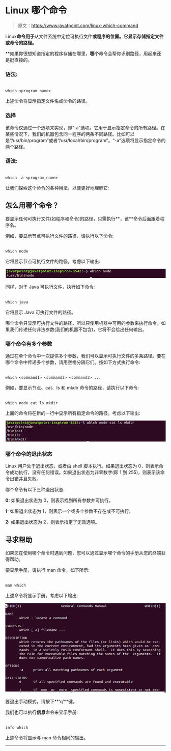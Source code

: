 # Linux 哪个命令

> 原文：<https://www.javatpoint.com/linux-which-command>

Linux**命令用于**从文件系统中定位可执行文件**或程序的位置。它显示存储指定文件或命令的路径。**

 **如果你很想知道指定的程序存储在哪里，**哪个**命令会帮你识别路径，用起来还是挺直接的。

### 语法:

```

which <program name>

```

上述命令将显示指定文件名或命令的路径。

### 选择

该命令仅通过一个选项来实现，即“-a”选项。它用于显示指定命令的所有路径。在某些情况下，我们的机器包含同一程序的两条不同路径。比如可以是“/usr/bin/program”或者“/usr/local/bin/program”。“-a”选项将显示指定命令的两个路径。

### 语法:

```

which -a <program_name>

```

让我们探索这个命令的各种用法，以便更好地理解它:

## 怎么用哪个命令？

要显示任何可执行文件(如程序和命令)的路径，只需执行**，该**命令后面跟着程序名。

例如，要显示节点可执行文件的路径，请执行以下命令:

```

which node

```

它将显示节点可执行文件的路径。考虑以下输出:

![Linux which command](img/47e73f2965af9d71d6b23c4d720d243c.png)

同样，对于 Java 可执行文件，执行如下命令:

```

which java

```

它将显示 Java 可执行文件的路径。

哪个命令只显示可执行文件的路径，所以只使用机器中可用的参数来执行命令。如果我们传递任何非法参数(我们的机器不包含)，它将不会给出任何输出。

### 哪个命令有多个参数

通过在单个命令中一次提供多个参数，我们可以显示可执行文件的多条路径。要在哪个命令中传递多个参数，请用空格分隔它们。按如下方式执行命令:

```

which <command1> <command2> <command3> ...

```

例如，要显示节点、cat、ls 和 mkdir 命令的路径，请执行以下命令:

```

which node cat ls mkdir

```

上面的命令将在新的一行中显示所有指定命令的路径。考虑以下输出:

![Linux which command](img/5d7fcdf0c8a8d37946c6f33368c9f36f.png)

### 哪个命令的退出状态

Linux 用户处于退出状态，或者由 shell 脚本执行。如果退出状态为 0，则表示命令成功执行，没有任何错误。如果退出状态为非零数字(即 1 到 255)，则表示该命令出错并且失败。

哪个命令有以下三种退出状态:

**0:** 如果退出状态为 0，则表示找到所有参数并可执行。

**1:** 如果退出状态为 1，则表示一个或多个参数不存在或不可执行。

**2:** 如果退出状态为 2，则表示指定了无效选项。

## 寻求帮助

如果您在使用哪个命令时遇到问题，您可以通过显示哪个命令的手册从您的终端获得帮助。

要显示手册，请执行 man 命令，如下所示:

```

man which

```

上述命令将显示手册。考虑以下输出:

![Linux which command](img/a43335ab776c539c55537573a3c60df2.png)

要退出手动模式，请按下**‘q’**键。

我们也可以执行**信息**命令来显示手册:

```

info which

```

上述命令将显示与 man 命令相同的输出。

* * ***